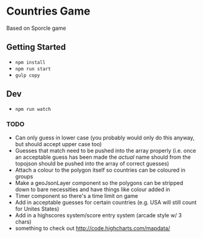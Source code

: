 # Countries Game
Based on Sporcle game

## Getting Started
- `npm install`
- `npm run start`
- `gulp copy`

## Dev
- `npm run watch`

### TODO
- Can only guess in lower case (you probably would only do this anyway, but should accept upper case too)
- Guesses that match need to be pushed into the array properly (i.e. once an acceptable guess has been made the _actual_ name should from the topojson should be pushed into the array of correct guesses)
- Attach a colour to the polygon itself so countries can be coloured in groups
- Make a geoJsonLayer component so the polygons can be stripped down to bare necessities and have things like colour added in
- Timer component so there's a time limit on game
- Add in acceptable guesses for certain countries (e.g. USA will still count for Unites States)
- Add in a highscores system/score entry system (arcade style w/ 3 chars)
- something to check out http://code.highcharts.com/mapdata/